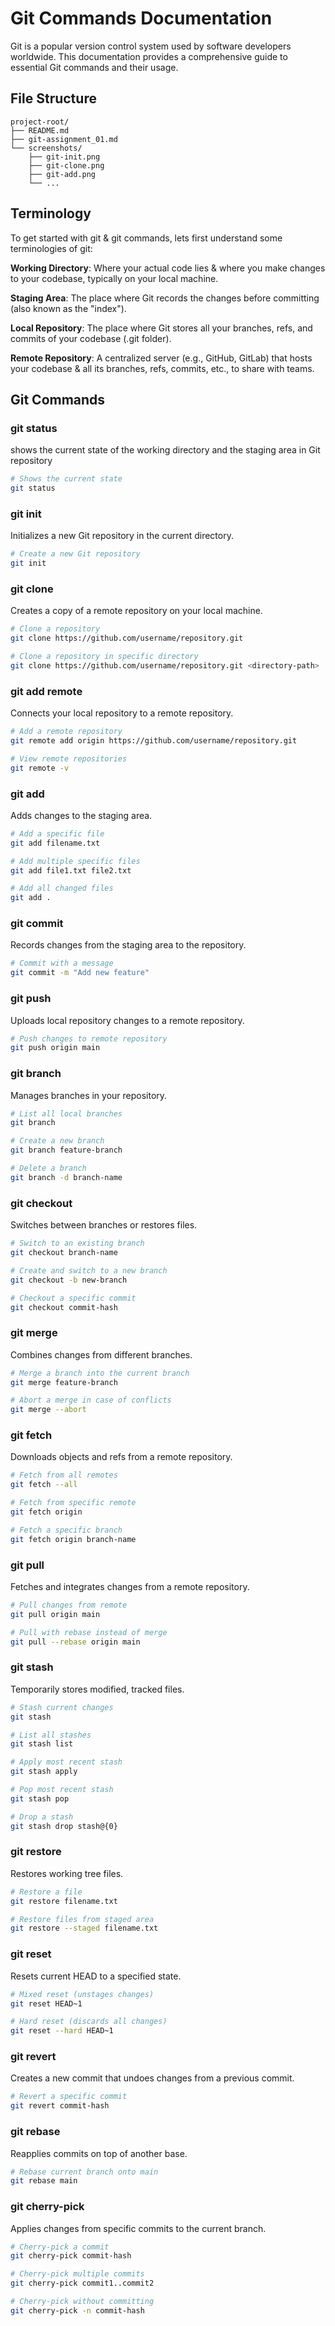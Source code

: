 # Git Commands Documentation

Git is a popular version control system used by software developers worldwide. This documentation provides a comprehensive guide to essential Git commands and their usage.

## File Structure
```
project-root/
├── README.md
├── git-assignment_01.md
└── screenshots/
    ├── git-init.png
    ├── git-clone.png
    ├── git-add.png
    └── ...
```

## Terminology

To get started with git & git commands, lets first understand some terminologies of git:

**Working Directory**: Where your actual code lies & where you make changes to your codebase, typically on your local machine.

**Staging Area**: The place where Git records the changes before committing (also known as the "index").

**Local Repository**: The place where Git stores all your branches, refs, and commits of your codebase (.git folder).

**Remote Repository**: A centralized server (e.g., GitHub, GitLab) that hosts your codebase & all its branches, refs, commits, etc., to share with teams.

## Git Commands

### git status
shows the current state of the working directory and the staging area in Git repository
```bash
# Shows the current state
git status
```

### git init
Initializes a new Git repository in the current directory.
```bash
# Create a new Git repository
git init
```

### git clone
Creates a copy of a remote repository on your local machine.
```bash
# Clone a repository
git clone https://github.com/username/repository.git

# Clone a repository in specific directory
git clone https://github.com/username/repository.git <directory-path>
```

### git add remote
Connects your local repository to a remote repository.
```bash
# Add a remote repository
git remote add origin https://github.com/username/repository.git

# View remote repositories
git remote -v
```

### git add
Adds changes to the staging area.
```bash
# Add a specific file
git add filename.txt

# Add multiple specific files
git add file1.txt file2.txt

# Add all changed files
git add .
```

### git commit
Records changes from the staging area to the repository.
```bash
# Commit with a message
git commit -m "Add new feature"
```

### git push
Uploads local repository changes to a remote repository.
```bash
# Push changes to remote repository
git push origin main
```

### git branch
Manages branches in your repository.
```bash
# List all local branches
git branch

# Create a new branch
git branch feature-branch

# Delete a branch
git branch -d branch-name
```

### git checkout
Switches between branches or restores files.
```bash
# Switch to an existing branch
git checkout branch-name

# Create and switch to a new branch
git checkout -b new-branch

# Checkout a specific commit
git checkout commit-hash
```

### git merge
Combines changes from different branches.
```bash
# Merge a branch into the current branch
git merge feature-branch

# Abort a merge in case of conflicts
git merge --abort
```

### git fetch
Downloads objects and refs from a remote repository.
```bash
# Fetch from all remotes
git fetch --all

# Fetch from specific remote
git fetch origin

# Fetch a specific branch
git fetch origin branch-name
```

### git pull
Fetches and integrates changes from a remote repository.
```bash
# Pull changes from remote
git pull origin main

# Pull with rebase instead of merge
git pull --rebase origin main
```

### git stash
Temporarily stores modified, tracked files.
```bash
# Stash current changes
git stash

# List all stashes
git stash list

# Apply most recent stash
git stash apply

# Pop most recent stash
git stash pop

# Drop a stash
git stash drop stash@{0}
```

### git restore
Restores working tree files.
```bash
# Restore a file
git restore filename.txt

# Restore files from staged area
git restore --staged filename.txt
```

### git reset
Resets current HEAD to a specified state.
```bash
# Mixed reset (unstages changes)
git reset HEAD~1

# Hard reset (discards all changes)
git reset --hard HEAD~1
```

### git revert
Creates a new commit that undoes changes from a previous commit.
```bash
# Revert a specific commit
git revert commit-hash
```

### git rebase
Reapplies commits on top of another base.
```bash
# Rebase current branch onto main
git rebase main
```

### git cherry-pick
Applies changes from specific commits to the current branch.
```bash
# Cherry-pick a commit
git cherry-pick commit-hash

# Cherry-pick multiple commits
git cherry-pick commit1..commit2

# Cherry-pick without committing
git cherry-pick -n commit-hash
```